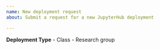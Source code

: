 ```yaml
---
name: New deployment request
about: Submit a request for a new JupyterHub deployment

---
```


**Deployment Type**
    - Class
    - Research group
